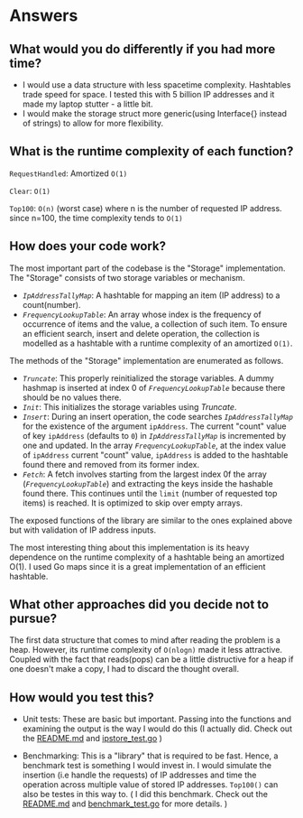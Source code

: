 Answers
=======

What would you do differently if you had more time?
--------
- I would use a data structure with less spacetime complexity. Hashtables trade speed for space. I tested this with 5 billion IP addresses and it made my laptop stutter - a little bit.
- I would make the storage struct more generic(using Interface{} instead of strings) to allow for more flexibility.

What is the runtime complexity of each function?
-------
`RequestHandled`: Amortized `O(1)`

`Clear`: `O(1)`

`Top100`: `O(n)` (worst case) where n is the number of requested IP address. since n=100, the time complexity tends to `O(1)`

How does your code work?
-------
The most important part of the codebase is the "Storage" implementation. The "Storage" consists of two storage variables or mechanism.
- *`IpAddressTallyMap`*: A hashtable for mapping an item (IP address) to a count(number).
- *`FrequencyLookupTable`*: An array whose index is the frequency of occurrence of items and the value, a collection of such item. To ensure an efficient search, insert and delete operation, the collection is modelled as a hashtable with a runtime complexity of an amortized `O(1)`.

The methods of the "Storage" implementation are enumerated as follows.
- *`Truncate`*: This properly reinitialized the storage variables. A dummy hashmap is inserted at index 0 of *`FrequencyLookupTable`* because there should be no values there.
- *`Init`*: This initializes the storage variables using *Truncate*.
- *`Insert`*: During an insert operation, the code searches *`IpAddressTallyMap`* for the existence of the argument `ipAddress`. The current "count" value of key `ipAddress` (defaults to `0`) in  *`IpAddressTallyMap`* is incremented by one and updated. In the array *`FrequencyLookupTable`*, at the index value of `ipAddress` current "count" value, `ipAddress` is added to the hashtable found there and removed from its former index.
- *`Fetch`*: A fetch involves starting from the largest index 0f the array (*`FrequencyLookupTable`*) and extracting the keys inside the hashable found there. This continues until the `limit` (number of requested top items) is reached. It is optimized to skip over empty arrays.

The exposed functions of the library are similar to the ones explained above but with validation of IP address inputs.

The most interesting thing about this implementation is its heavy dependence on the runtime complexity of a hashtable being an amortized O(1). I used Go maps since it is a great implementation of an efficient hashtable.


What other approaches did you decide not to pursue?
----
The first data structure that comes to mind after reading the problem is a heap. However, its runtime complexity of `O(nlogn)` made it less attractive. Coupled with the fact that reads(pops) can be a little distructive for a heap if one doesn't make a copy, I had to discard the thought overall. 

How would you test this?
----
- Unit tests: These are basic but important. Passing into the functions and examining the output is the way I would do this (I actually did. Check out the [README.md](README.md) and [ipstore_test.go](ipstore_test.go) )
  
- Benchmarking: This is a "library" that is required to be fast. Hence, a benchmark test is something I would invest in. I would simulate the insertion (i.e handle the requests) of IP addresses and time the operation across multiple value of stored IP addresses. `Top100()` can also be testes in this way to. ( I did this benchmark. Check out the [README.md](README.md) and [benchmark_test.go](benchmark_test.go) for more details. )